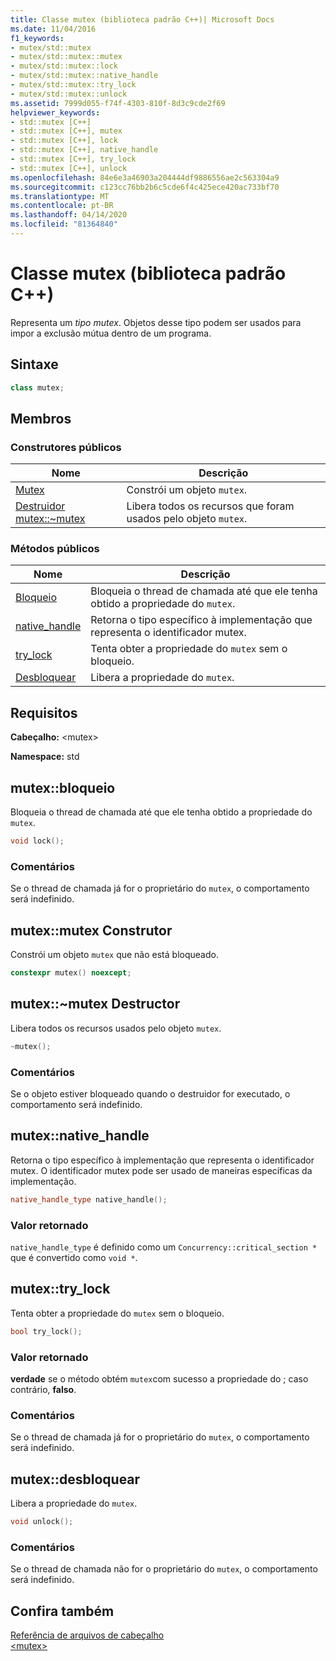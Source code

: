 ```yaml
---
title: Classe mutex (biblioteca padrão C++)| Microsoft Docs
ms.date: 11/04/2016
f1_keywords:
- mutex/std::mutex
- mutex/std::mutex::mutex
- mutex/std::mutex::lock
- mutex/std::mutex::native_handle
- mutex/std::mutex::try_lock
- mutex/std::mutex::unlock
ms.assetid: 7999d055-f74f-4303-810f-8d3c9cde2f69
helpviewer_keywords:
- std::mutex [C++]
- std::mutex [C++], mutex
- std::mutex [C++], lock
- std::mutex [C++], native_handle
- std::mutex [C++], try_lock
- std::mutex [C++], unlock
ms.openlocfilehash: 84e6e3a46903a204444df9886556ae2c563304a9
ms.sourcegitcommit: c123cc76bb2b6c5cde6f4c425ece420ac733bf70
ms.translationtype: MT
ms.contentlocale: pt-BR
ms.lasthandoff: 04/14/2020
ms.locfileid: "81364840"
---
```

# <a name="mutex-class-c-standard-library"></a>Classe mutex (biblioteca padrão C++)

Representa um *tipo mutex*. Objetos desse tipo podem ser usados para impor a exclusão mútua dentro de um programa.

## <a name="syntax"></a>Sintaxe

```cpp
class mutex;
```

## <a name="members"></a>Membros

### <a name="public-constructors"></a>Construtores públicos

|Nome|Descrição|
|----------|-----------------|
|[Mutex](#mutex)|Constrói um objeto `mutex`.|
|[Destruidor mutex::~mutex](#dtormutex_destructor)|Libera todos os recursos que foram usados pelo objeto `mutex`.|

### <a name="public-methods"></a>Métodos públicos

|Nome|Descrição|
|----------|-----------------|
|[Bloqueio](#lock)|Bloqueia o thread de chamada até que ele tenha obtido a propriedade do `mutex`.|
|[native_handle](#native_handle)|Retorna o tipo específico à implementação que representa o identificador mutex.|
|[try_lock](#try_lock)|Tenta obter a propriedade do `mutex` sem o bloqueio.|
|[Desbloquear](#unlock)|Libera a propriedade do `mutex`.|

## <a name="requirements"></a>Requisitos

**Cabeçalho:** \<mutex>

**Namespace:** std

## <a name="mutexlock"></a><a name="lock"></a>mutex::bloqueio

Bloqueia o thread de chamada até que ele tenha obtido a propriedade do `mutex`.

```cpp
void lock();
```

### <a name="remarks"></a>Comentários

Se o thread de chamada já for o proprietário do `mutex`, o comportamento será indefinido.

## <a name="mutexmutex-constructor"></a><a name="mutex"></a>mutex::mutex Construtor

Constrói um objeto `mutex` que não está bloqueado.

```cpp
constexpr mutex() noexcept;
```

## <a name="mutexmutex-destructor"></a><a name="dtormutex_destructor"></a>mutex::~mutex Destructor

Libera todos os recursos usados pelo objeto `mutex`.

```cpp
~mutex();
```

### <a name="remarks"></a>Comentários

Se o objeto estiver bloqueado quando o destruidor for executado, o comportamento será indefinido.

## <a name="mutexnative_handle"></a><a name="native_handle"></a>mutex::native_handle

Retorna o tipo específico à implementação que representa o identificador mutex. O identificador mutex pode ser usado de maneiras específicas da implementação.

```cpp
native_handle_type native_handle();
```

### <a name="return-value"></a>Valor retornado

`native_handle_type` é definido como um `Concurrency::critical_section *` que é convertido como `void *`.

## <a name="mutextry_lock"></a><a name="try_lock"></a>mutex::try_lock

Tenta obter a propriedade do `mutex` sem o bloqueio.

```cpp
bool try_lock();
```

### <a name="return-value"></a>Valor retornado

**verdade** se o método obtém `mutex`com sucesso a propriedade do ; caso contrário, **falso**.

### <a name="remarks"></a>Comentários

Se o thread de chamada já for o proprietário do `mutex`, o comportamento será indefinido.

## <a name="mutexunlock"></a><a name="unlock"></a>mutex::desbloquear

Libera a propriedade do `mutex`.

```cpp
void unlock();
```

### <a name="remarks"></a>Comentários

Se o thread de chamada não for o proprietário do `mutex`, o comportamento será indefinido.

## <a name="see-also"></a>Confira também

[Referência de arquivos de cabeçalho](../standard-library/cpp-standard-library-header-files.md)\
[\<mutex>](../standard-library/mutex.md)
